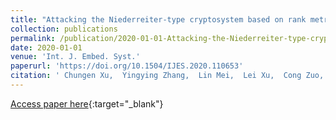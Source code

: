 ```yaml
---
title: "Attacking the Niederreiter-type cryptosystem based on rank metric"
collection: publications
permalink: /publication/2020-01-01-Attacking-the-Niederreiter-type-cryptosystem-based-on-rank-metric
date: 2020-01-01
venue: 'Int. J. Embed. Syst.'
paperurl: 'https://doi.org/10.1504/IJES.2020.110653'
citation: ' Chungen Xu,  Yingying Zhang,  Lin Mei,  Lei Xu,  Cong Zuo, &quot;Attacking the Niederreiter-type cryptosystem based on rank metric.&quot; Int. J. Embed. Syst., 2020.'
---
```

[Access paper here](https://doi.org/10.1504/IJES.2020.110653){:target="_blank"}
